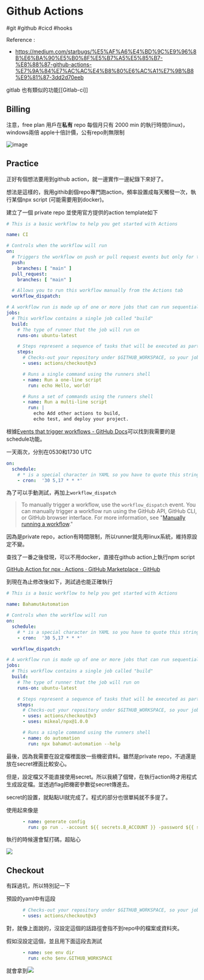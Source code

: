 # Github Actions

#git #github #cicd #hooks 

Reference :

* <https://medium.com/starbugs/%E5%AF%A6%E4%BD%9C%E9%96%8B%E6%BA%90%E5%B0%8F%E5%B7%A5%E5%85%B7-%E8%88%87-github-actions-%E7%9A%84%E7%AC%AC%E4%B8%80%E6%AC%A1%E7%9B%B8%E9%81%87-3dd2d70eeb>

gitlab 也有類似的功能[[Gitlab-ci]]

## Billing

注意，free plan 用戶在**私有** repo 每個月只有 2000 min 的執行時間(linux)，windows兩倍 apple十倍計價，公有repo則無限制

![image](https://i.imgur.com/SscV1YU.png)

## Practice

正好有個想法要用到github action，就一邊實作一邊紀錄下來好了。

想法是這樣的，我用githib創個repo專門跑action，頻率設置成每天觸發一次，執行某個npx script (可能需要用到docker)。

建立了一個 private repo 並使用官方提供的action template如下

```yaml
# This is a basic workflow to help you get started with Actions

name: CI

# Controls when the workflow will run
on:
  # Triggers the workflow on push or pull request events but only for the "main" branch
  push:
    branches: [ "main" ]
  pull_request:
    branches: [ "main" ]

  # Allows you to run this workflow manually from the Actions tab
  workflow_dispatch:

# A workflow run is made up of one or more jobs that can run sequentially or in parallel
jobs:
  # This workflow contains a single job called "build"
  build:
    # The type of runner that the job will run on
    runs-on: ubuntu-latest

    # Steps represent a sequence of tasks that will be executed as part of the job
    steps:
      # Checks-out your repository under $GITHUB_WORKSPACE, so your job can access it
      - uses: actions/checkout@v3

      # Runs a single command using the runners shell
      - name: Run a one-line script
        run: echo Hello, world!

      # Runs a set of commands using the runners shell
      - name: Run a multi-line script
        run: |
          echo Add other actions to build,
          echo test, and deploy your project.
```

根據[Events that trigger workflows - GitHub Docs](https://docs.github.com/en/actions/using-workflows/events-that-trigger-workflows)可以找到我需要的是schedule功能。

一天兩次，分別在0530和1730 UTC

```yaml
on:
  schedule:
    # * is a special character in YAML so you have to quote this string
    - cron:  '30 5,17 * * *'
```

為了可以手動測試，再加上`workflow_dispatch`

> To manually trigger a workflow, use the `workflow_dispatch` event. You can manually trigger a workflow run using the GitHub API, GitHub CLI, or GitHub browser interface. For more information, see "[Manually running a workflow](https://docs.github.com/en/actions/managing-workflow-runs/manually-running-a-workflow)."

因為是private repo，action有時間限制，所以runner就先用linux系統，維持原設定不變。

查找了一番之後發現，可以不用docker，直接在github action上執行npm script

[GitHub Action for npx · Actions · GitHub Marketplace · GitHub](https://github.com/marketplace/actions/github-action-for-npx)

到現在為止修改後如下，測試過也能正確執行

```yaml
# This is a basic workflow to help you get started with Actions

name: BahamutAutomation

# Controls when the workflow will run
on:
  schedule:
    # * is a special character in YAML so you have to quote this string
    - cron:  '30 5,17 * * *'

  workflow_dispatch:

# A workflow run is made up of one or more jobs that can run sequentially or in parallel
jobs:
  # This workflow contains a single job called "build"
  build:
    # The type of runner that the job will run on
    runs-on: ubuntu-latest

    # Steps represent a sequence of tasks that will be executed as part of the job
    steps:
      # Checks-out your repository under $GITHUB_WORKSPACE, so your job can access it
      - uses: actions/checkout@v3
      - uses: mikeal/npx@1.0.0

      # Runs a single command using the runners shell
      - name: do automation
        run: npx bahamut-automation --help
```

最後，因為我需要在設定檔裡面放一些機密資料。雖然是private repo，不過還是放在secret裡面比較安心。

但是，設定檔又不能直接使用secret。所以我繞了個彎，在執行action時才用程式生成設定檔。並透過flag把機密參數從secret傳進去。



secret的設置，就點點UI就完成了。程式的部分也很單純就不多提了。



使用起來像是

```yaml
      - name: generate config
        run: go run . -account ${{ secrets.B_ACCOUNT }} -password ${{ secrets.B_PASSWORD }}
```

執行的時候還會幫打碼，超貼心

![](https://i.imgur.com/oxVc9dk.png)

## Checkout

有踩過坑，所以特別記一下

預設的yaml中有這段

```yaml
      # Checks-out your repository under $GITHUB_WORKSPACE, so your job can access it
      - uses: actions/checkout@v3
```

對，就像上面說的，沒設定這個的話路徑會指不到repo中的檔案或資料夾。

假如沒設定這個，並且用下面這段去測試

```yaml
      - name: see env dir
        run: echo $env.GITHUB_WORKSPACE
```

就會拿到![](https://i.imgur.com/pS3lfnQ.png)
